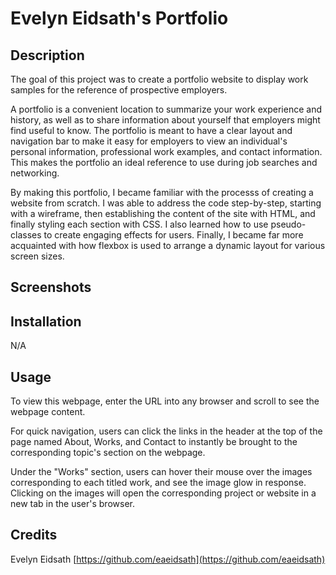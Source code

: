 # Evelyn Eidsath's Portfolio

## Description

The goal of this project was to create a portfolio website to display work samples for the reference of prospective employers.

A portfolio is a convenient location to summarize your work experience and history, as well as to share information about yourself that employers might find useful to know. The portfolio is meant to have a clear layout and navigation bar to make it easy for employers to view an individual's personal information, professional work examples, and contact information. This makes the portfolio an ideal reference to use during job searches and networking.

By making this portfolio, I became familiar with the processs of creating a website from scratch. I was able to address the code step-by-step, starting with a wireframe, then establishing the content of the site with HTML, and finally styling each section with CSS. I also learned how to use pseudo-classes to create engaging effects for users. Finally, I became far more acquainted with how flexbox is used to arrange a dynamic layout for various screen sizes.

## Screenshots

## Installation

N/A

## Usage

To view this webpage, enter the URL []() into any browser and scroll to see the webpage content.

For quick navigation, users can click the links in the header at the top of the page named About, Works, and Contact to instantly be brought to the corresponding topic's section on the webpage.

Under the "Works" section, users can hover their mouse over the images corresponding to each titled work, and see the image glow in response. Clicking on the images will open the corresponding project or website in a new tab in the user's browser.

## Credits

Evelyn Eidsath [https://github.com/eaeidsath](https://github.com/eaeidsath)
